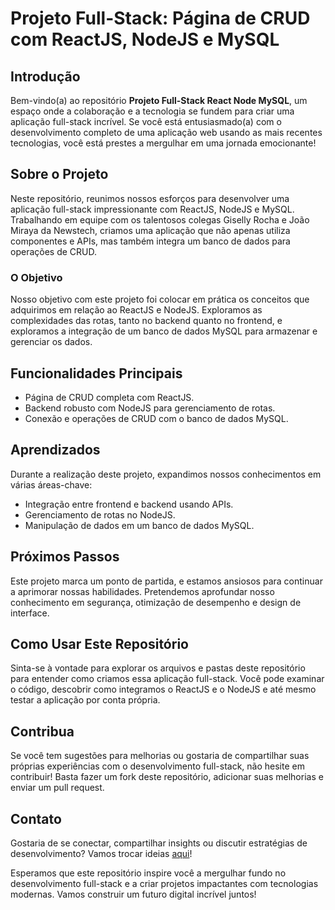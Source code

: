 # Projeto Full-Stack: Página de CRUD com ReactJS, NodeJS e MySQL

## Introdução

Bem-vindo(a) ao repositório **Projeto Full-Stack React Node MySQL**, um espaço onde a colaboração e a tecnologia se fundem para criar uma aplicação full-stack incrível. Se você está entusiasmado(a) com o desenvolvimento completo de uma aplicação web usando as mais recentes tecnologias, você está prestes a mergulhar em uma jornada emocionante!

## Sobre o Projeto

Neste repositório, reunimos nossos esforços para desenvolver uma aplicação full-stack impressionante com ReactJS, NodeJS e MySQL. Trabalhando em equipe com os talentosos colegas Giselly Rocha e João Miraya da Newstech, criamos uma aplicação que não apenas utiliza componentes e APIs, mas também integra um banco de dados para operações de CRUD.

### O Objetivo

Nosso objetivo com este projeto foi colocar em prática os conceitos que adquirimos em relação ao ReactJS e NodeJS. Exploramos as complexidades das rotas, tanto no backend quanto no frontend, e exploramos a integração de um banco de dados MySQL para armazenar e gerenciar os dados.

## Funcionalidades Principais

- Página de CRUD completa com ReactJS.
- Backend robusto com NodeJS para gerenciamento de rotas.
- Conexão e operações de CRUD com o banco de dados MySQL.

## Aprendizados

Durante a realização deste projeto, expandimos nossos conhecimentos em várias áreas-chave:

- Integração entre frontend e backend usando APIs.
- Gerenciamento de rotas no NodeJS.
- Manipulação de dados em um banco de dados MySQL.

## Próximos Passos

Este projeto marca um ponto de partida, e estamos ansiosos para continuar a aprimorar nossas habilidades. Pretendemos aprofundar nosso conhecimento em segurança, otimização de desempenho e design de interface.

## Como Usar Este Repositório

Sinta-se à vontade para explorar os arquivos e pastas deste repositório para entender como criamos essa aplicação full-stack. Você pode examinar o código, descobrir como integramos o ReactJS e o NodeJS e até mesmo testar a aplicação por conta própria.

## Contribua

Se você tem sugestões para melhorias ou gostaria de compartilhar suas próprias experiências com o desenvolvimento full-stack, não hesite em contribuir! Basta fazer um fork deste repositório, adicionar suas melhorias e enviar um pull request.

## Contato

Gostaria de se conectar, compartilhar insights ou discutir estratégias de desenvolvimento? Vamos trocar ideias [aqui](https://www.linkedin.com/in/robson-ferreira-508247134/)!

Esperamos que este repositório inspire você a mergulhar fundo no desenvolvimento full-stack e a criar projetos impactantes com tecnologias modernas. Vamos construir um futuro digital incrível juntos!
